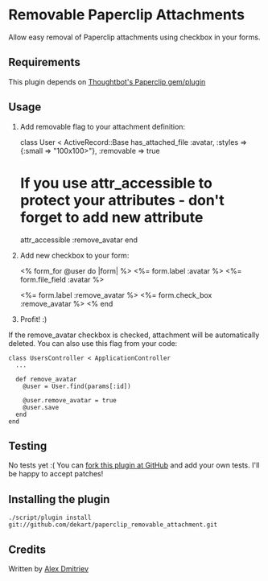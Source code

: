 Removable Paperclip Attachments
===============================

Allow easy removal of Paperclip attachments using checkbox in your forms.

Requirements
------------

This plugin depends on [Thoughtbot's Paperclip gem/plugin](http://github.com/thoughtbot/paperclip)

Usage
-----

1) Add removable flag to your attachment definition:

    class User < ActiveRecord::Base
      has_attached_file :avatar,
        :styles     => {:small => "100x100>"},
        :removable  => true

      # If you use attr_accessible to protect your attributes - don't forget to add new attribute
      attr_accessible :remove_avatar
    end

2) Add new checkbox to your form:

    <% form_for @user do |form| %>
      <%= form.label :avatar %>
      <%= form.file_field :avatar %>

      <%= form.label :remove_avatar %>
      <%= form.check_box :remove_avatar %>
    <% end

3) Profit! :)

If the remove_avatar checkbox is checked, attachment will be automatically deleted.
You can also use this flag from your code:

    class UsersController < ApplicationController
      ...

      def remove_avatar
        @user = User.find(params[:id])

        @user.remove_avatar = true
        @user.save
      end
    end

Testing
-------

No tests yet :( You can [fork this plugin at GitHub](http://github.com/dekart/paperclip_removable_attachment)
and add your own tests. I'll be happy to accept patches!

Installing the plugin
------------------

    ./script/plugin install git://github.com/dekart/paperclip_removable_attachment.git

Credits
-------

Written by [Alex Dmitriev](http://railorz.ru)

